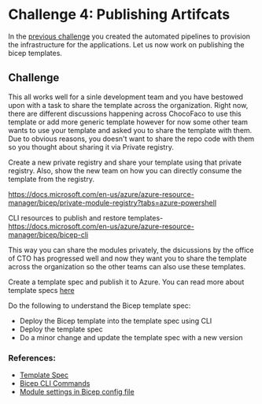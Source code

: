 # Challenge 4: Publishing Artifcats

In the [previous challenge](./Challenge3.md) you created the automated pipelines to provision the infrastructure for the applications. Let us now work on publishing the bicep templates.

## Challenge

This all works well for a sinle development team and you have bestowed upon with a task to share the template across the organization. Right now, there are different discussions happening across ChocoFaco to use this template or add more generic template however for now some other team wants to use your template and asked you to share the template with them. Due to obvious reasons, you doesn't want to share the repo code with them so you thought about sharing it via Private registry.

Create a new private registry and share your template using that private registry. Also, show the new team on how you can directly consume the template from the registry.

https://docs.microsoft.com/en-us/azure/azure-resource-manager/bicep/private-module-registry?tabs=azure-powershell

CLI resources to publish and restore templates- https://docs.microsoft.com/en-us/azure/azure-resource-manager/bicep/bicep-cli

This way you can share the modules privately, the dsicussions by the office of CTO has progressed well and now they want you to share the template across the organization so the other teams can also use these templates.

Create a template spec and publish it to Azure. You can read more about template specs [here](https://docs.microsoft.com/en-us/azure/azure-resource-manager/templates/template-specs?tabs=azure-powershell)

Do the following to understand the Bicep template spec:

- Deploy the Bicep template into the template spec using CLI
- Deploy the template spec
- Do a minor change and update the template spec with a new version

### References:

- [Template Spec](https://docs.microsoft.com/en-us/azure/azure-resource-manager/templates/template-specs?tabs=azure-powershell)
- [Bicep CLI Commands](https://docs.microsoft.com/en-us/azure/azure-resource-manager/bicep/bicep-cli)
- [Module settings in Bicep config file](https://docs.microsoft.com/en-us/azure/azure-resource-manager/bicep/bicep-config-modules)

